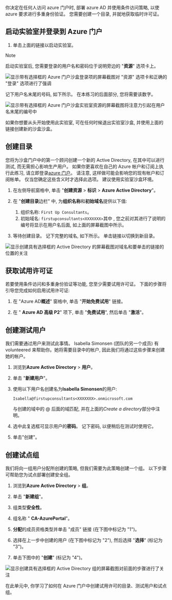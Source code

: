 你决定在任何人访问 azure 门户时, 部署 azure AD 并使用条件访问策略, 以使 azure 要求进行多重身份验证。 您需要创建一个目录, 并就地获取临时许可证。

## <a name="launch-lab-and-sign-in-to-the-azure-portal"></a>启动实验室并登录到 Azure 门户

1. 单击上面的链接以启动实验室。

> [!NOTE]
> 启动实验室后, 您需要登录的用户名和密码位于说明旁边的 "**资源**" 选项卡上。

![显示带有选择框的 Azure 门户沙盒登录项的屏幕截图对 "资源" 选项卡和正确的 "登录" 选项进行了强调](../media/3-sandbox-login.png)

记下用户名末尾的号码, 如下所示。 在本练习的后面部分, 您将需要该数字。

![显示带有选择框的 Azure 门户沙盒实验室资源的屏幕截图将注意力引起在用户名末尾的编号中](../media/3-user-number.png)

如果你想要从头开始使用此实验室, 可在任何时候退出实验室沙盒, 并使用上面的链接创建新的沙盒沙盒。

## <a name="create-a-directory"></a>创建目录

您将为沙盒门户中的第一个顾问创建一个新的 Active Directory, 在其中可以进行测试, 而无需担心影响生产用户。 如果你更喜欢在自己的 Azure 帐户和订阅上执行此练习, 请立即登录[azure 门户](https://portal.azure.com?azure-portal=true)。 请注意, 这样做可能会影响您的现有帐户和订阅帐单。 仅当您确定这些含义时才选择此选项。 建议使用实验室沙盒环境。

1. 在左侧导航窗格中, 单击 "**创建资源** > **标识** > **Azure Active Directory**"。

1. 在 "**创建目录**边栏" 中, 为**组织名称**和**初始域名**提供以下值:

   1. 组织名称: `First Up Consultants`。
   2. 初始域名: `firstupconsultants<XXXXXXX>`其中<XXXXXXX> , 您之前对其进行了说明的编号将显示在用户名后面, 如上面的屏幕截图中所示。

1. 等待创建目录。 记下完整的域名, 如下所示。 单击链接以切换到新目录。

![显示创建具有选择框的 Active Directory 的屏幕截图对域名和要单击的链接的位置的关注](../media/3-create-directory.png)

## <a name="get-trial-licenses"></a>获取试用许可证

若要使用条件访问和多重身份验证等功能, 您至少需要试用许可证。 下面的步骤将引导您完成如何启用试用许可证:

1. 在 "Azure AD**概述**" 窗格中, 单击 "**开始免费试用**" 链接。

1. 在 " **Azure AD 高级 P2**" 项下, 单击 "**免费试用**", 然后单击 "**激活**"。

## <a name="create-a-test-user"></a>创建测试用户

我们需要通过用户来测试此事情。 Isabella Simonsen (团队的另一个成员) 有 volunteered 来帮助你。她将需要目录中的帐户, 因此我们将通过这些步骤来创建她的帐户。

1. 浏览到**Azure Active Directory** > **用户**。

1. 单击 "**新建用户**"。

1. 使用以下用户名创建名为**Isabella Simonsen**的用户:

   `Isabella@firstupconsultants<XXXXXXX>.onmicrosoft.com`

   与创建的域中的 @ 后面的域匹配, 并在上面的*Create a directory*部分中注明。

1. 选中此复选框可显示用户的**密码**。 记下密码, 以便稍后在测试时使用它。

1. 单击"创建"。

## <a name="create-a-pilot-group"></a>创建试点组

我们将向一组用户分配所创建的策略, 但我们需要为此策略创建一个组。 以下步骤可帮助您为试点部署创建安全组。

1. 浏览到**Azure Active Directory** > **组**。

1. 单击 "**新建组**"。

1. 组类型**安全性**。

1. 组名称 " **CA-AzurePortal**"。

1. **分配**的成员资格类型并单击 "成员" 链接 (在下图中标记为 "1")。

1. 选择在上一步中创建的用户 (在下图中标记为 "2"), 然后选择 "**选择**" (标记为 "3")。

1. 单击下图中的 "**创建**" (标记为 "4")。

![显示创建具有选择框的 Active Directory 组的屏幕截图对前面的步骤进行了关注](../media/3-group-blade.png)

在此单元中, 你学习了如何在 Azure 门户中创建试用许可的目录、测试用户和试点组。